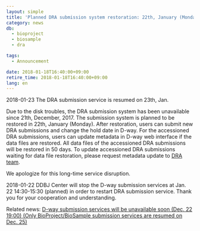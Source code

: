 ```yaml
---
layout: simple
title: 'Planned DRA submission system restoration: 22th, January (Monday)<br><span class="red">2018-01-23 The DRA submission service is resumed on 23th, Jan.</span>'
category: news
db:
  - bioproject
  - biosample
  - dra

tags:
  - Announcement

date: 2018-01-18T16:40:00+09:00
retire_time: 2018-01-18T16:40:00+09:00
lang: en
---
```


<p><span class="red">2018-01-23 The DRA submission service is resumed on 23th, Jan.</span></p>

<p>Due to the disk troubles, the DRA submission system has been unavailable since 21th, December, 2017. The submission system is planned to be restored in 22th, January (Monday). After restoration, users can submit new DRA submissions and change the hold date in D-way. For the accessioned DRA submissions, users can update metadata in D-way web interface if the data files are restored. All data files of the accessioned DRA submissions will be restored in 50 days. To update accessioned DRA submissions waiting for data file restoration, please request metadata update to <a href="/contact-e.html">DRA team</a>.</p>

<p>We apologize for this long-time service disruption.</p>

<p><span class="red">2018-01-22 DDBJ Center will stop the D-way submission services at Jan. 22 14:30-15:30 (planned) in order to restart DRA submission service. Thank you for your cooperation and understanding.</span></p>

<p>Related news: <a href="/news/en/2017-12-22-e.html">D-way submission services will be unavailable soon (Dec. 22 19:00) (Only BioProject/BioSample submission services are resumed on Dec. 25)</a></p>
